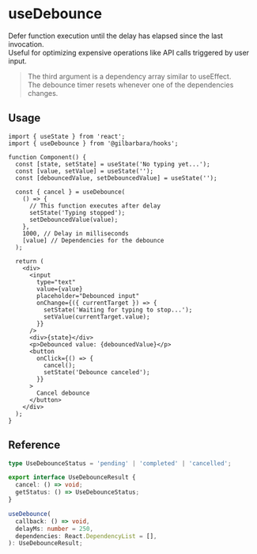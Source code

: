# useDebounce

Defer function execution until the delay has elapsed since the last invocation.  
Useful for optimizing expensive operations like API calls triggered by user input.

> The third argument is a dependency array similar to useEffect.  
> The debounce timer resets whenever one of the dependencies changes.

## Usage

```tsx
import { useState } from 'react';
import { useDebounce } from '@gilbarbara/hooks';

function Component() {
  const [state, setState] = useState('No typing yet...');
  const [value, setValue] = useState('');
  const [debouncedValue, setDebouncedValue] = useState('');

  const { cancel } = useDebounce(
    () => {
      // This function executes after delay
      setState('Typing stopped');
      setDebouncedValue(value);
    },
    1000, // Delay in milliseconds
    [value] // Dependencies for the debounce
  );

  return (
    <div>
      <input
        type="text"
        value={value}
        placeholder="Debounced input"
        onChange={({ currentTarget }) => {
          setState('Waiting for typing to stop...');
          setValue(currentTarget.value);
        }}
      />
      <div>{state}</div>
      <p>Debounced value: {debouncedValue}</p>
      <button
        onClick={() => {
          cancel();
          setState('Debounce canceled');
        }}
      >
        Cancel debounce
      </button>
    </div>
  );
}
```

## Reference

```typescript
type UseDebounceStatus = 'pending' | 'completed' | 'cancelled';

export interface UseDebounceResult {
  cancel: () => void;
  getStatus: () => UseDebounceStatus;
}

useDebounce(
  callback: () => void,
  delayMs: number = 250,
  dependencies: React.DependencyList = [],
): UseDebounceResult;
```
